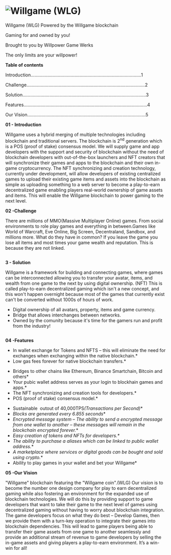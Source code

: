# <img src="https://willpowergamewerks.com/wp-content/uploads/2022/01/wgl.png" alt="Willgame (WLG)">


<!-- wp:paragraph -->
<p></p>
<!-- /wp:paragraph -->


>
<!-- /wp:image -->

<!-- wp:paragraph -->
<p>Willgame (WLG) Powered by the Willgame blockchain</p>
<!-- /wp:paragraph -->

<!-- wp:paragraph -->
<p>Gaming for and owned by you!</p>
<!-- /wp:paragraph -->

<!-- wp:paragraph -->
<p>Brought to you by Willpower Game Werks</p>
<!-- /wp:paragraph -->

<!-- wp:paragraph -->
<p>The only limits are your willpower!</p>
<!-- /wp:paragraph -->

<!-- wp:paragraph -->
<p></p>
<!-- /wp:paragraph -->

<!-- wp:paragraph -->
<p><strong>Table of contents</strong></p>
<!-- /wp:paragraph -->

<!-- wp:paragraph -->
<p>Introduction......................................................................................1</p>
<!-- /wp:paragraph -->

<!-- wp:paragraph -->
<p>Challenge............................................................................................2</p>
<!-- /wp:paragraph -->

<!-- wp:paragraph -->
<p>Solution................................................................................................3</p>
<!-- /wp:paragraph -->

<!-- wp:paragraph -->
<p>Features................................................................................................4</p>
<!-- /wp:paragraph -->

<!-- wp:paragraph -->
<p>Our Vision............................................................................................5</p>
<!-- /wp:paragraph -->

<!-- wp:paragraph -->
<p></p>
<!-- /wp:paragraph -->

<!-- wp:paragraph -->
<p></p>
<!-- /wp:paragraph -->

<!-- wp:paragraph -->
<p></p>
<!-- /wp:paragraph -->

<!-- wp:paragraph -->
<p><strong>01 -  Introduction </strong></p>
<!-- /wp:paragraph -->

<!-- wp:paragraph -->
<p>         Willgame  uses a hybrid merging of multiple technologies including blockchain and traditional servers. The blockchain is 2<sup>nd</sup> generation which is a POS (proof of stake)  consensus model. We will supply game and app developers with the support and security of blockchain without the need of blockchain developers with out-of-the-box launchers and NFT creators that will synchronize their games and apps to the blockchain and their own in-game cryptocurrency. The NFT synchronizing and creation technology, currently under development, will allow developers of existing centralized games to upload their existing game items and assets into the blockchain as simple as uploading something to a web server to become a  play-to-earn decentralized game enabling players real-world ownership of game assets and items. This will enable the Willgame blockchain to power gaming to the next level.</p>
<!-- /wp:paragraph -->

<!-- wp:paragraph -->
<p></p>
<!-- /wp:paragraph -->

<!-- wp:paragraph -->
<p></p>
<!-- /wp:paragraph -->

<!-- wp:paragraph -->
<p></p>
<!-- /wp:paragraph -->

<!-- wp:paragraph -->
<p></p>
<!-- /wp:paragraph -->

<!-- wp:paragraph -->
<p><strong>02 -Challenge</strong></p>
<!-- /wp:paragraph -->

<!-- wp:paragraph -->
<p>There are millions of MMO(Massive Multiplayer Online) games. From social environments to role play games and everything in between.Games like World of Warcraft, Eve Online, Big Screen, Decentraland, Sandbox, and millions more. What do they have in common? If you leave the game you lose all items and most times your game wealth and reputation. This is because they are not linked.</p>
<!-- /wp:paragraph -->

<!-- wp:image {"id":83,"sizeSlug":"full","linkDestination":"none"} -->
<figure class="wp-block-image size-full"><img src="https://willpowergamewerks.com/wp-content/uploads/2021/12/games-1.jpg" alt="" class="wp-image-83"/></figure>
<!-- /wp:image -->

<!-- wp:paragraph -->
<p><strong>3 - Solution</strong></p>
<!-- /wp:paragraph -->

<!-- wp:paragraph -->
<p>Willgame is a framework for building and connecting games, where games can be interconnected allowing you to transfer your avatar, items, and wealth from one game to the next by using digital ownership. (NFT) This is called play-to-earn decentralized gaming which isn't a new concept, and this won't happen overnight because most of the games that currently exist can't be converted without 1000s of hours of work.</p>
<!-- /wp:paragraph -->

<!-- wp:list -->
<ul><li>Digital ownership of all avatars, property, items and game currency.</li><li>Bridge that allows interchanges between networks.</li><li>Owned by the comunity because it's time for the gamers run and profit from the industry!</li></ul>
<!-- /wp:list -->

<!-- wp:image {"id":84,"sizeSlug":"full","linkDestination":"none"} -->
<figure class="wp-block-image size-full"><img src="https://willpowergamewerks.com/wp-content/uploads/2021/12/gamesL.jpg" alt="" class="wp-image-84"/></figure>
<!-- /wp:image -->

<!-- wp:paragraph -->
<p></p>
<!-- /wp:paragraph -->

<!-- wp:paragraph -->
<p></p>
<!-- /wp:paragraph -->

<!-- wp:paragraph -->
<p><strong>04 -Features</strong></p>
<!-- /wp:paragraph -->

<!-- wp:list -->
<ul><li>In wallet exchange for Tokens and NFTS – this will eliminate the need for exchanges when exchanging within the native blockchain.*</li><li>Low gas fees forever for native blockchain transfers.*</li></ul>
<!-- /wp:list -->

<!-- wp:list -->
<ul><li>Bridges to other chains like Ethereum, Binance Smartchain, Bitcoin and others*</li><li>Your pubic wallet address serves as your login to blockhain games and apps.*</li><li>The NFT synchronizing and creation tools for developers.*</li><li>POS (proof of stake) consensus model.*</li></ul>
<!-- /wp:list -->

<!-- wp:list -->
<ul><li>Sustainable &nbsp;outout of 40,000TPS<em>(Transactions per Second)</em>*</li><li><em>Blocks are generated every 6.855 seconds</em>*</li><li><em>Encrypted message system – The ability to send a encrypted message from one wallet to another – these messages will remain in the blockchain encrypted forever.</em>*</li><li><em>Easy creation of tokens and NFTs for developers.*</em></li><li><em>The ability to purchase a aliases which can be linked to public wallet address.</em>*</li><li><em>A marketplace where services or digital goods can be bought and sold using crypto.</em>*</li><li>Ability to play games in your wallet and bet your Willgame*</li></ul>
<!-- /wp:list -->

<!-- wp:paragraph -->
<p></p>
<!-- /wp:paragraph -->

<!-- wp:paragraph -->
<p></p>
<!-- /wp:paragraph -->

<!-- wp:paragraph -->
<p></p>
<!-- /wp:paragraph -->

<!-- wp:paragraph -->
<p></p>
<!-- /wp:paragraph -->

<!-- wp:paragraph -->
<p><strong>05 -Our Vision</strong></p>
<!-- /wp:paragraph -->

<!-- wp:paragraph -->
<p>"Willgame" blockchain featuring the "Willgame coin".(WLG)  Our vision is to become the number one design company for play to earn decentralized gaming while also fostering an environment for the expanded use of blockchain technologies. We will do this by providing support to game developers that want to take their game to the next level of games using decentralized gaming without having to worry about blockchain integration. The game developers focus on what they do best – Develop Games, then we provide them with a turn-key operation to integrate their games into blockchain dependencies. This will lead to game players being able to transfer their game assets from one game to another seamlessly and provide an additional stream of revenue to game developers by selling the in-game assets and giving players a play-to-earn environment. It’s a win-win for all!</p>
<!-- /wp:paragraph -->
